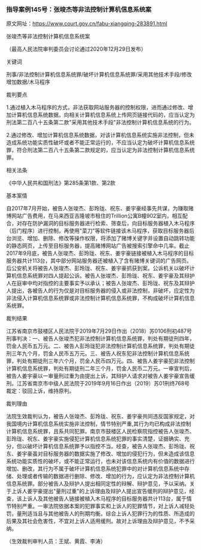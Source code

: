 ### 指导案例145号：张竣杰等非法控制计算机信息系统案
原文网址：https://www.court.gov.cn/fabu-xiangqing-283891.html

张竣杰等非法控制计算机信息系统案

（最高人民法院审判委员会讨论通过2020年12月29日发布）

关键词

刑事/非法控制计算机信息系统罪/破坏计算机信息系统罪/采用其他技术手段/修改增加数据/木马程序

裁判要点

1.通过植入木马程序的方式，非法获取网站服务器的控制权限，进而通过修改、增加计算机信息系统数据，向相关计算机信息系统上传网页链接代码的，应当认定为刑法第二百八十五条第二款"采用其他技术手段"非法控制计算机信息系统的行为。

2.通过修改、增加计算机信息系统数据，对该计算机信息系统实施非法控制，但未造成系统功能实质性破坏或者不能正常运行的，不应当认定为破坏计算机信息系统罪，符合刑法第二百八十五条第二款规定的，应当认定为非法控制计算机信息系统罪。

相关法条

《中华人民共和国刑法》第285条第1款、第2款

基本案情

自2017年7月开始，被告人张竣杰、彭玲珑、祝东、姜宇豪经事先共谋，为赚取赌博网站广告费用，在马来西亚吉隆坡市租住的Trillion公寓B幢902室内，相互配合，对存在防护漏洞的目标服务器进行检索、筛查后，向目标服务器植入木马程序（后门程序）进行控制，再使用"菜刀"等软件链接该木马程序，获取目标服务器后台浏览、增加、删除、修改等操作权限，将添加了赌博关键字并设置自动跳转功能的静态网页，上传至目标服务器，提高赌博网站广告被搜索引擎命中几率。截止2017年9月底，被告人张竣杰、彭玲珑、祝东、姜宇豪链接被植入木马程序的目标服务器共计113台，其中部分网站服务器还被植入了含有赌博关键词的广告网页。后公安机关将被告人张竣杰、彭玲珑、祝东、姜宇豪抓获到案。公诉机关以破坏计算机信息系统罪对四人提起公诉。被告人张竣杰、彭玲珑、祝东、姜宇豪及其辩护人在庭审中均对指控的主要事实予以承认；被告人张竣杰、彭玲珑、祝东及其辩护人提出，各被告人的行为仅是对目标服务器的侵入或非法控制，非破坏，应定性为非法侵入计算机信息系统罪或非法控制计算机信息系统罪，不构成破坏计算机信息系统罪。

裁判结果

江苏省南京市鼓楼区人民法院于2019年7月29日作出（2018）苏0106刑初487号刑事判决：一、被告人张竣杰犯非法控制计算机信息系统罪，判处有期徒刑四年，罚金人民币五万元。二、被告人彭玲珑犯非法控制计算机信息系统罪，判处有期徒刑三年九个月，罚金人民币五万元。三、被告人祝东犯非法控制计算机信息系统罪，判处有期徒刑三年六个月，罚金人民币四万元。四、被告人姜宇豪犯非法控制计算机信息系统罪，判处有期徒刑二年三个月，罚金人民币二万元。一审宣判后，被告人姜宇豪以一审量刑过重为由提出上诉，其辩护人请求对被告人姜宇豪宣告缓刑。江苏省南京市中级人民法院于2019年9月16日作出（2019）苏01刑终768号裁定：驳回上诉，维持原判。

裁判理由

法院生效裁判认为，被告人张竣杰、彭玲珑、祝东、姜宇豪共同违反国家规定，对我国境内计算机信息系统实施非法控制，情节特别严重,其行为均已构成非法控制计算机信息系统罪，且系共同犯罪。南京市鼓楼区人民检察院指控被告人张竣杰、彭玲珑、祝东、姜宇豪实施侵犯计算机信息系统犯罪的事实清楚，证据确实、充分，但以破坏计算机信息系统罪予以指控不当。经查，被告人张竣杰、彭玲珑、祝东、姜宇豪虽对目标服务器的数据实施了修改、增加的侵犯行为，但未造成该信息系统功能实质性的破坏，或不能正常运行，也未对该信息系统内有价值的数据进行增加、删改，其行为不属于破坏计算机信息系统犯罪中的对计算机信息系统中存储、处理或者传输的数据进行删除、修改、增加的行为，应认定为非法控制计算机信息系统罪。部分被告人及辩护人提出相同定性的辩解、辩护意见，予以采纳。关于上诉人姜宇豪提出"量刑过重"的上诉理由及辩护人提出宣告缓刑的辩护意见，经查，该上诉人及其他被告人链接被植入木马程序的目标服务器共计113台，属于情节特别严重。一审法院依据本案的犯罪事实和上诉人的犯罪情节，对上诉人减轻处罚，量刑适当且与其他被告人的刑期均衡。综合上诉人犯罪行为的性质、所造成的后果及其社会危害性，不宜对上诉人适用缓刑。故对上诉理由及辩护意见，不予采纳。

（生效裁判审判人员：王斌、黄霞、李涛）

